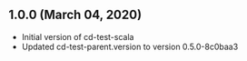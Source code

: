 ## 1.0.0 (March 04, 2020)

* Initial version of cd-test-scala
* Updated cd-test-parent.version to version 0.5.0-8c0baa3

